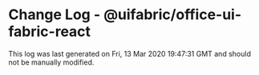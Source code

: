 # Change Log - @uifabric/office-ui-fabric-react

This log was last generated on Fri, 13 Mar 2020 19:47:31 GMT and should not be manually modified.